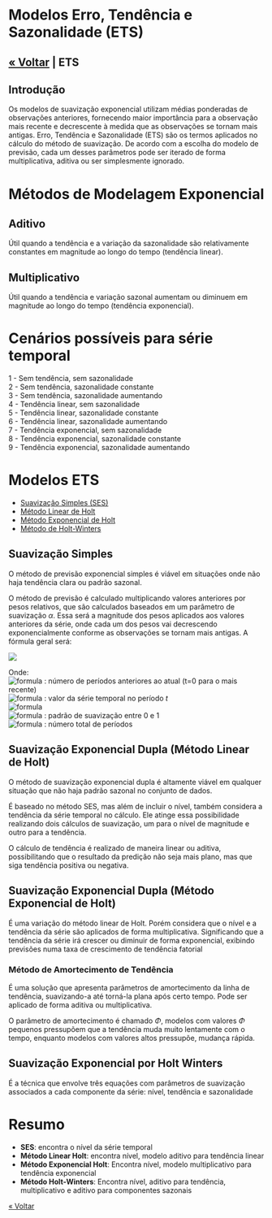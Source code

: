 # Modelos Erro, Tendência e Sazonalidade (ETS)

<h2 style="text-align: left">

  [« Voltar](https://github.com/vcwild/wtp-model) | ETS

</h2>

## Introdução

Os modelos de suavização exponencial utilizam médias ponderadas de observações anteriores, fornecendo maior importância para a observação mais recente e decrescente à medida que as observações se tornam mais antigas. Erro, Tendência e Sazonalidade (ETS) são os termos aplicados no cálculo do método de suavização. De acordo com a escolha do modelo de previsão, cada um desses parâmetros pode ser iterado de forma multiplicativa, aditiva ou ser simplesmente ignorado.

# Métodos de Modelagem Exponencial
## Aditivo

Útil quando a tendência e a variação da sazonalidade são relativamente constantes em magnitude ao longo do tempo (tendência linear).

## Multiplicativo

Útil quando a tendência e variação sazonal aumentam ou diminuem em magnitude ao longo do tempo (tendência exponencial).

# Cenários possíveis para série temporal

1 - Sem tendência, sem sazonalidade<br/>
2 - Sem tendência, sazonalidade constante<br/>
3 - Sem tendência, sazonalidade aumentando<br/>
4 - Tendência linear, sem sazonalidade<br/>
5 - Tendência linear, sazonalidade constante<br/>
6 - Tendência linear, sazonalidade aumentando<br/>
7 - Tendência exponencial, sem sazonalidade<br/>
8 - Tendência exponencial, sazonalidade constante<br/>
9 - Tendência exponencial, sazonalidade aumentando

# Modelos ETS

- [Suavização Simples (SES)](#ses)<br/>
- [Método Linear de Holt](#hl)<br/>
- [Método Exponencial de Holt](#he)<br/>
- [Método de Holt-Winters](#hw)

## Suavização Simples <a name="ses"></a>

O método de previsão exponencial simples é viável em situações onde não haja tendência clara ou padrão sazonal.

O método de previsão é calculado multiplicando valores anteriores por pesos relativos, que são calculados baseados em um parâmetro de suavização $\alpha$. Essa será  a magnitude dos pesos aplicados aos valores anteriores da série, onde cada um dos pesos vai decrescendo exponencialmente conforme as observações se tornam mais antigas. A fórmula geral será:

<img src="https://render.githubusercontent.com/render/math?math=Previsao = Peso_t\ Y_t \ %2B \ Peso_{t-1} Y_{t-1} %2B \ Peso_{t-2}\ Y_{t-2}\ %2B \ ...\ %2B \ (1-\alpha)^n Y_n" />

 Onde: <br/>
 ![formula](https://render.githubusercontent.com/render/math?math=t) : número de períodos anteriores ao atual (t=0 para o mais recente)<br/>
 ![formula](https://render.githubusercontent.com/render/math?math=Y_t) : valor da série temporal no período $t$<br/>
 ![formula](https://render.githubusercontent.com/render/math?math=Peso_t=\alpha(1-\alpha)^t)<br/>
 ![formula](https://render.githubusercontent.com/render/math?math=\alpha) : padrão de suavização entre 0 e 1<br/>
 ![formula](https://render.githubusercontent.com/render/math?math=n) : número total de períodos<br/>

## Suavização Exponencial Dupla (Método Linear de Holt) <a name="hl"></a>

O método de suavização exponencial dupla é altamente viável em qualquer situação que não haja padrão sazonal no conjunto de dados.

É baseado no método SES, mas além de incluir o nível, também considera a tendência da série temporal no cálculo. Ele atinge essa possibilidade realizando dois cálculos de suavização, um para o nível de magnitude e outro para a tendência.

O cálculo de tendência é realizado de maneira linear ou aditiva, possibilitando que o resultado da predição não seja mais plano, mas que siga tendência positiva ou negativa.

## Suavização Exponencial Dupla (Método Exponencial de Holt) <a name="he"></a>

É uma variação do método linear de Holt. Porém considera que o nível e a tendência da série são aplicados de forma multiplicativa. Significando que a tendência da série irá crescer ou diminuir de forma exponencial, exibindo previsões numa taxa de crescimento de tendência fatorial

### Método de Amortecimento de Tendência

É uma solução que apresenta parâmetros de amortecimento da linha de tendência, suavizando-a até torná-la plana após certo tempo. Pode ser aplicado de forma aditiva ou multiplicativa. 

O parâmetro de amortecimento é chamado $\Phi$, modelos com valores $\Phi$ pequenos pressupõem que a tendência muda muito lentamente com o tempo, enquanto modelos com valores altos pressupõe, mudança rápida.

## Suavização Exponencial por Holt Winters <a name="hw"></a>

É a técnica que envolve três equações com parâmetros de suavização associados a cada componente da série: nível, tendência e sazonalidade

# Resumo

- **SES**: encontra o nível da série temporal<br/>
- **Método Linear Holt**: encontra nível, modelo aditivo para tendência linear<br/>
- **Método Exponencial Holt**: Encontra nível, modelo multiplicativo para tendência exponencial<br/>
- **Método Holt-Winters**: Encontra nível, aditivo para tendência, multiplicativo e aditivo para componentes sazonais

[« Voltar](https://github.com/vcwild/wtp-model)